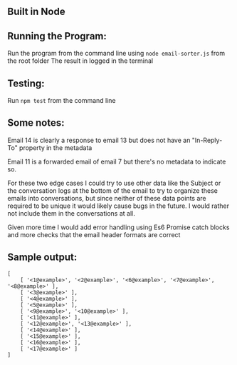 ## Built in Node


## Running the Program:


Run the program from the command line using `node email-sorter.js` from the root folder
The result in logged in the terminal


## Testing:
Run `npm test` from the command line


## Some notes:


Email 14 is clearly a response to email 13 but does not have an "In-Reply-To" property in the metadata

Email 11 is a forwarded email of email 7 but there's no metadata to indicate so.

For these two edge cases I could try to use other data like the Subject or the conversation logs at the bottom of the email to try to organize these emails into conversations, but since neither of these data points are required to be unique it would likely cause bugs in the future. I would rather not include them in the conversations at all.


Given more time I would add error handling using Es6 Promise catch blocks and more checks that the email header formats are correct


## Sample output:

    [
        [ '<1@example>', '<2@example>', '<6@example>', '<7@example>', '<8@example>' ],
        [ '<3@example>' ],
        [ '<4@example>' ],
        [ '<5@example>' ],
        [ '<9@example>', '<10@example>' ],
        [ '<11@example>' ],
        [ '<12@example>', '<13@example>' ],
        [ '<14@example>' ],
        [ '<15@example>' ],
        [ '<16@example>' ],
        [ '<17@example>' ]
    ]
